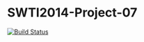 SWTI2014-Project-07
===================
[![Build Status](https://travis-ci.org/SWTI2014/SWTI2014-Project-07.svg)](https://travis-ci.org/SWTI2014/SWTI2014-Project-07)
